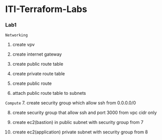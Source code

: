 # ITI-Terraform-Labs
### Lab1
`Networking`
1. create vpv

2. create internet gateway

3. create public route table

4. create private route table

5. create public route

6. attach public route table to subnets

`Compute`
7. create security group which allow ssh from 0.0.0.0/0

8. create security group that allow ssh and port 3000 from vpc cidr only

7. create ec2(bastion) in public subnet with security group from 7

8. create ec2(application) private subnet with security group from 8

